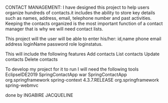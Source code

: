 CONTACT MANAGEMENT: 
I have designed this project to help users organize hundreds of contacts.it includes the ability to store key details such as names, address, email, telephone number and past activities. Keeping the contacts organized is the most important function of a contact  manager that is why we will need contact lists.

This project will the user will be able to enter his/her:
id,name
phone
email
address
loginName
password
role
loginstatus.


This will include the following features
Add contacts
List contacts
Update contacts
Delete contacts

To develop my project for it to run I will need the following tools 
EclipseIDE2019
SpringContactApp
war
SpringContactApp
org.springframework
spring-context
4.3.7.RELEASE
org.springframework
spring-webmvc

done by INGABIRE JACQUELINE


